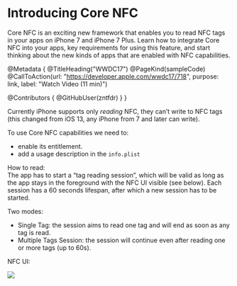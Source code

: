 # Introducing Core NFC

Core NFC is an exciting new framework that enables you to read NFC tags in your apps on iPhone 7 and iPhone 7 Plus.  Learn how to integrate Core NFC into your apps, key requirements for using this feature, and start thinking about the new kinds of apps that are enabled with NFC capabilities.

@Metadata {
   @TitleHeading("WWDC17")
   @PageKind(sampleCode)
   @CallToAction(url: "https://developer.apple.com/wwdc17/718", purpose: link, label: "Watch Video (11 min)")

   @Contributors {
      @GitHubUser(zntfdr)
   }
}



Currently iPhone supports only *reading* NFC, they can’t write to NFC tags (this changed from iOS 13, any iPhone from 7 and later can write).

To use Core NFC capabilities we need to:

- enable its entitlement.
- add a usage description in the `info.plist`

How to read:  
The app has to start a “tag reading session”, which will be valid as long as the app stays in the foreground with the NFC UI visible (see below). Each session has a 60 seconds lifespan, after which a new session has to be started.

Two modes:

- Single Tag: the session aims to read one tag and will end as soon as any tag is read.
- Multiple Tags Session: the session will continue even after reading one or more tags (up to 60s).

NFC UI:

![][uiImage]

[uiImage]: WWDC17-718-ui
